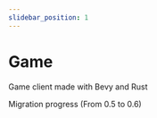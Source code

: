 ```yaml
---
slidebar_position: 1
---
```


# Game

Game client made with Bevy and Rust

Migration progress (From 0.5 to 0.6)

